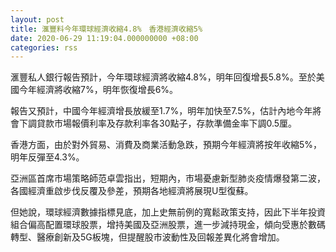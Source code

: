 ```yaml
---
layout: post
title: 滙豐料今年環球經濟收縮4.8%　香港經濟收縮5%
date: 2020-06-29 11:19:04.000000000 +08:00
categories: rss
---
```


滙豐私人銀行報告預計，今年環球經濟將收縮4.8%，明年回復增長5.8%。至於美國今年經濟將收縮7%，明年恢復增長6%。

報告又預計，中國今年經濟增長放緩至1.7%，明年加快至7.5%，估計內地今年將會下調貸款市場報價利率及存款利率各30點子，存款準備金率下調0.5厘。

香港方面，由於對外貿易、消費及商業活動急跌，預期今年經濟將按年收縮5%，明年反彈至4.3%。

亞洲區首席市場策略師范卓雲指出，短期內，市場憂慮新型肺炎疫情爆發第二波，各國經濟重啟步伐反覆及參差，預期各地經濟將展現U型復蘇。

但她說，環球經濟數據指標見底，加上史無前例的寬鬆政策支持，因此下半年投資組合偏高配置環球股票，增持美國及亞洲股票，進一步減持現金，傾向受惠於數碼轉型、醫療創新及5G板塊，但提醒股市波動性及回報差異化將會增加。
